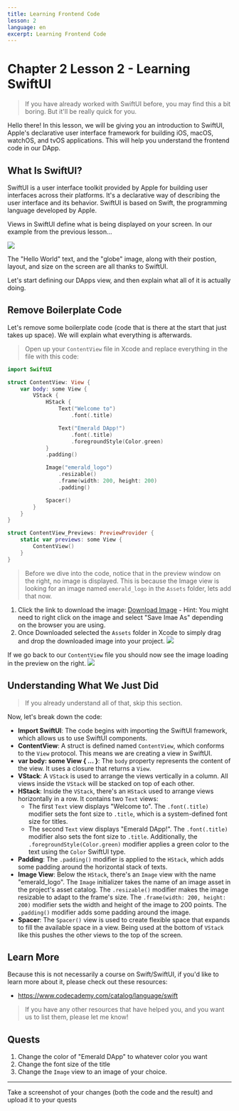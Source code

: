 ```yaml
---
title: Learning Frontend Code
lesson: 2
language: en
excerpt: Learning Frontend Code
---
```


# Chapter 2 Lesson 2 - Learning SwiftUI

> If you have already worked with SwiftUI before, you may find this a bit boring. But it'll be really quick for you.

Hello there! In this lesson, we will be giving you an introduction to SwiftUI, Apple's declarative user interface framework for building iOS, macOS, watchOS, and tvOS applications. This will help you understand the frontend code in our DApp.

## What Is SwiftUI?

SwiftUI is a user interface toolkit provided by Apple for building user interfaces across their platforms. It's a declarative way of describing the user interface and its behavior. SwiftUI is based on Swift, the programming language developed by Apple.

Views in SwiftUI define what is being displayed on your screen. In our example from the previous lesson...

<img src="https://i.imgur.com/KflRwZS.png" />

The "Hello World" text, and the "globe" image, along with their postion, layout, and size on the screen are all thanks to SwiftUI.

Let's start defining our DApps view, and then explain what all of it is actually doing.

## Remove Boilerplate Code

Let's remove some boilerplate code (code that is there at the start that just takes up space). We will explain what everything is afterwards.

> Open up your `ContentView` file in Xcode and replace everything in the file with this code:

```swift
import SwiftUI

struct ContentView: View {
    var body: some View {
        VStack {
            HStack {
                Text("Welcome to")
                    .font(.title)

                Text("Emerald DApp!")
                    .font(.title)
                    .foregroundStyle(Color.green)
            }
            .padding()

            Image("emerald_logo")
                .resizable()
                .frame(width: 200, height: 200)
                .padding()

            Spacer()
        }
    }
}

struct ContentView_Previews: PreviewProvider {
    static var previews: some View {
        ContentView()
    }
}

```

> Before we dive into the code, notice that in the preview window on the right, no image is displayed. This is because the Image view is looking for an image named `emerald_logo` in the `Assets` folder, lets add that now.

1. Click the link to download the image: <a href="https://cdn.discordapp.com/attachments/1122027331570110504/1122027809632686150/ea-logo.png" download="emerald_logo.png">Download Image</a> - Hint: You might need to right click on the image and select "Save Imae As" depending on the browser you are using.
2. Once Downloaded selected the `Assets` folder in Xcode to simply drag and drop the downloaded image into your project.
   <img src="https://i.imgur.com/alDU945.gif" />

If we go back to our `ContentView` file you should now see the image loading in the preview on the right.
<img src="https://i.imgur.com/GTy1Y0q.png" />

## Understanding What We Just Did

> If you already understand all of that, skip this section.

Now, let's break down the code:

- **Import SwiftUI**: The code begins with importing the SwiftUI framework, which allows us to use SwiftUI components.
- **ContentView**: A struct is defined named `ContentView`, which conforms to the `View` protocol. This means we are creating a view in SwiftUI.
- **var body: some View { ... }**: The `body` property represents the content of the view. It uses a closure that returns a `View`.
- **VStack**: A `VStack` is used to arrange the views vertically in a column. All views inside the `VStack` will be stacked on top of each other.
- **HStack**: Inside the `VStack`, there's an `HStack` used to arrange views horizontally in a row. It contains two `Text` views:
  - The first `Text` view displays "Welcome to". The `.font(.title)` modifier sets the font size to `.title`, which is a system-defined font size for titles.
  - The second `Text` view displays "Emerald DApp!". The `.font(.title)` modifier also sets the font size to `.title`. Additionally, the `.foregroundStyle(Color.green)` modifier applies a green color to the text using the `Color` SwiftUI type.
- **Padding**: The `.padding()` modifier is applied to the `HStack`, which adds some padding around the horizontal stack of texts.
- **Image View**: Below the `HStack`, there's an `Image` view with the name "emerald_logo". The `Image` initializer takes the name of an image asset in the project's asset catalog. The `.resizable()` modifier makes the image resizable to adapt to the frame's size. The `.frame(width: 200, height: 200)` modifier sets the width and height of the image to 200 points. The `.padding()` modifier adds some padding around the image.
- **Spacer**: The `Spacer()` view is used to create flexible space that expands to fill the available space in a view. Being used at the bottom of `VStack` like this pushes the other views to the top of the screen.

## Learn More

Because this is not necessarily a course on Swift/SwiftUI, if you'd like to learn more about it, please check out these resources:

- https://www.codecademy.com/catalog/language/swift

> If you have any other resources that have helped you, and you want us to list them, please let me know!

## Quests

1. Change the color of "Emerald DApp" to whatever color you want
2. Change the font size of the title
3. Change the `Image` view to an image of your choice.

---

Take a screenshot of your changes (both the code and the result) and upload it to your quests

